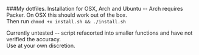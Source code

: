###My dotfiles.
Installation for OSX, Arch and Ubuntu -- Arch requires Packer. On OSX this should work out of the box.  
Then run `chmod +x install.sh && ./install.sh`

Currently untested -- script refacorted into smaller functions and have not verified the accuracy.  
Use at your own discretion.

